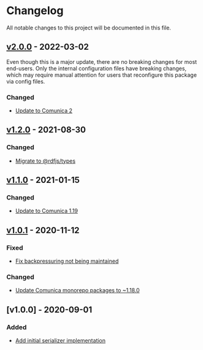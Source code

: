 # Changelog
All notable changes to this project will be documented in this file.

<a name="v2.0.0"></a>
## [v2.0.0](https://github.com/rubensworks/rdf-serialize.js/compare/v1.1.0...v2.0.0) - 2022-03-02

Even though this is a major update, there are no breaking changes for most end-users. Only the internal configuration files have breaking changes, which may require manual attention for users that reconfigure this package via config files.

### Changed
* [Update to Comunica 2](https://github.com/rubensworks/rdf-serialize.js/commit/2f410bb739c2df72adb6560d1edc48bf501f8ae1)

<a name="v1.2.0"></a>
## [v1.2.0](https://github.com/rubensworks/rdf-serialize.js/compare/v1.1.0...v1.2.0) - 2021-08-30

### Changed
* [Migrate to @rdfjs/types](https://github.com/rubensworks/rdf-serialize.js/commit/35bf5db5a80e8bd1a8de5df5a954111a6c584f5c)

<a name="v1.1.0"></a>
## [v1.1.0](https://github.com/rubensworks/rdf-serialize.js/compare/v1.0.1...v1.1.0) - 2021-01-15

### Changed
* [Update to Comunica 1.19](https://github.com/rubensworks/rdf-serialize.js/commit/ee7004f92dacb8b9bc20b3a994cf3d37ae716a16)

<a name="v1.0.1"></a>
## [v1.0.1](https://github.com/rubensworks/rdf-serialize.js/compare/v1.0.0...v1.0.1) - 2020-11-12

### Fixed
* [Fix backpressuring not being maintained](https://github.com/rubensworks/rdf-serialize.js/commit/5e72fb8c679af88e52612c9757536db755420327)

### Changed
* [Update Comunica monorepo packages to ~1.18.0](https://github.com/rubensworks/rdf-serialize.js/commit/1db9a1b14d9523cfff5a83c4c8d32dc8d75be4cd)

<a name="v1.0.0"></a>
## [v1.0.0] - 2020-09-01

### Added
* [Add initial serializer implementation](https://github.com/rubensworks/rdf-serialize.js/commit/c6f6e867afe92307eb9bf9cb6e040879f77da20a)
